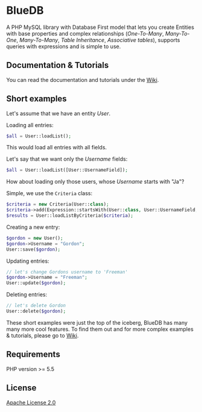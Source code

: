 # BlueDB

A PHP MySQL library with Database First model that lets you create Entities with base properties and complex relationships (*One-To-Many*, *Many-To-One*, *Many-To-Many*, *Table Inheritance*, *Associative tables*), supports queries with expressions and is simple to use.

## Documentation & Tutorials

You can read the documentation and tutorials under the [Wiki](https://github.com/GregaMohorko/bluedb/wiki).

## Short examples

Let's assume that we have an entity *User*.

Loading all entries:
```PHP
$all = User::loadList();
```
This would load all entries with all fields.

Let's say that we want only the *Username* fields:
```PHP
$all = User::loadList([User::UsernameField]);
```

How about loading only those users, whose *Username* starts with "Ja"?

Simple, we use the `Criteria` class:
```PHP
$criteria = new Criteria(User::class);
$criteria->add(Expression::startsWith(User::class, User::UsernameField, "Ja"));
$results = User::loadListByCriteria($criteria);
```

Creating a new entry:
```PHP
$gordon = new User();
$gordon->Username = "Gordon";
User::save($gordon);
```

Updating entries:
```PHP
// let's change Gordons username to 'Freeman'
$gordon->Username = "Freeman";
User::update($gordon);
```

Deleting entries:
```PHP
// let's delete Gordon
User::delete($gordon);
```

These short examples were just the top of the iceberg, BlueDB has many many more cool features. To find them out and for more complex examples & tutorials, please go to [Wiki](https://github.com/GregaMohorko/bluedb/wiki).

## Requirements

PHP version >= 5.5

## License

[Apache License 2.0](./LICENSE)
